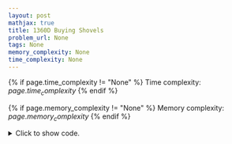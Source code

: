 ```yaml
---
layout: post
mathjax: true
title: 1360D Buying Shovels
problem_url: None
tags: None
memory_complexity: None
time_complexity: None
---
```




{% if page.time_complexity != "None" %}
Time complexity: ${{ page.time_complexity }}$
{% endif %}

{% if page.memory_complexity != "None" %}
Memory complexity: ${{ page.memory_complexity }}$
{% endif %}

<details>
<summary>
<p style="display:inline">Click to show code.</p>
</summary>
```cpp
{% raw %}
using namespace std;
int solve(int n, int k)
{
    int ans = INT_MAX, d1, d2;
    for (int i = 1, len = (int)sqrt(n); i <= len; ++i)
    {
        if (n % i == 0)
        {
            d1 = i;
            d2 = n / i;
            if (d2 <= k)
                ans = min(ans, d1);
            if (d1 <= k)
                ans = min(ans, d2);
        }
    }
    return ans;
}
int main(void)
{
    int t, n, k;
    cin >> t;
    while (t--)
    {
        cin >> n >> k;
        cout << solve(n, k) << endl;
    }
    return 0;
}

{% endraw %}
```
</details>

